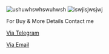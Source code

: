 ![ushuwhswhswuhwsh](https://user-images.githubusercontent.com/106165997/197819877-cfffa60e-1f36-491a-966a-b14134a58eee.jpg)
![iswjisjwsjwj](https://user-images.githubusercontent.com/106165997/197819883-7a26205a-2f0a-4934-9dbe-1e2a17374248.png)


For Buy & More Details Contact me

[Via Telegram](https://t.me/uncodeboss)

[Via Email](uncodeboss@gmail.com)


